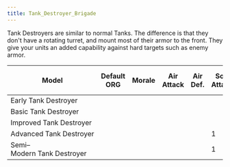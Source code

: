 ```yaml
---
title: Tank_Destroyer_Brigade
---
```


Tank Destroyers are similar to normal Tanks. The difference is that they don't have a rotating turret, and mount most of their armor to the front. They give your units an added capability against hard targets such as enemy armor.

| Model                      | Default ORG | Morale | Air Attack | Air Def. | Soft Attack | Hard Attack | Tough-ness | Defens-iveness | Soft-ness |     | Cost | Build-time | Man-power | Max Speed | Supply Cons. | Fuel Cons. | Supp. | Transp. Weight | Upgrade Time Factor | Upgrade Cost Factor | Speed Cap Art | Speed Cap Eng | Speed Cap AT | Speed Cap AA |
| -------------------------- | ----------- | ------ | ---------- | -------- | ----------- | ----------- | ---------- | -------------- | --------- | --- | ---- | ---------- | --------- | --------- | ------------ | ---------- | ----- | -------------- | ------------------- | ------------------- | ------------- | ------------- | ------------ | ------------ |
| Early Tank Destroyer       |             |        |            |          |             | 2           | 1          | 1              | \-5       |     | 7    | 70         | 2         |           | 0.5          | 1          |       |                | 0.5                 | 1.0                 |               |               |              |              |
| Basic Tank Destroyer       |             |        |            |          |             | 3           | 2          | 2              | \-6       |     | 7    | 70         | 2         |           | 0.6          | 1          |       |                | 0.5                 | 1.0                 |               |               |              |              |
| Improved Tank Destroyer    |             |        |            |          |             | 5           | 3          | 3              | \-7       |     | 7    | 70         | 2         |           | 0.7          | 1          |       |                | 0.5                 | 1.0                 |               |               |              |              |
| Advanced Tank Destroyer    |             |        |            |          | 1           | 6           | 4          | 4              | \-8       |     | 8    | 70         | 2         |           | 0.75         | 1          |       |                | 0.5                 | 1.0                 |               |               |              |              |
| Semi–Modern Tank Destroyer |             |        |            |          | 1           | 7           | 5          | 5              | \-9       |     | 8    | 70         | 2         |           | 0.8          | 1          |       |                | 0.5                 | 1.0                 |               |               |              |              |
